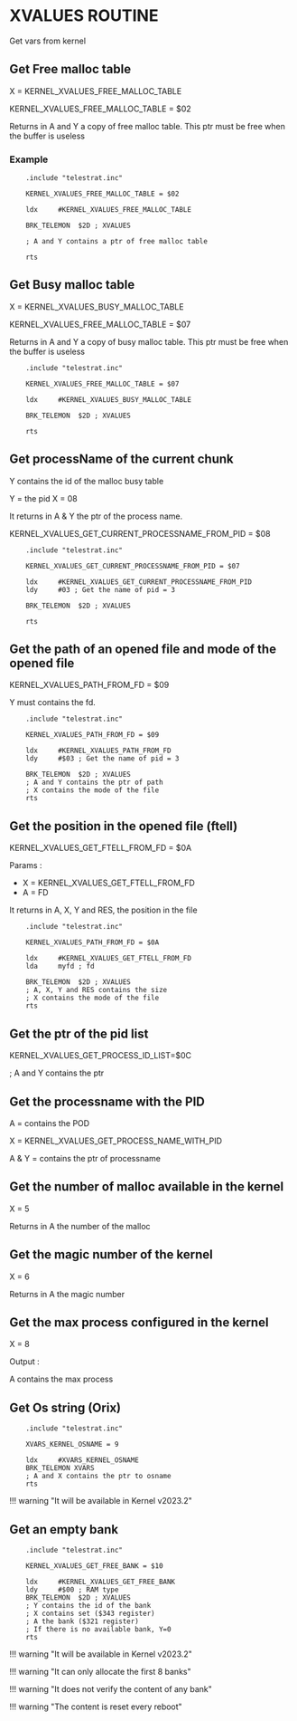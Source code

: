 # XVALUES ROUTINE

Get vars from kernel

## Get Free malloc table

X = KERNEL_XVALUES_FREE_MALLOC_TABLE

KERNEL_XVALUES_FREE_MALLOC_TABLE = $02

Returns in A and Y a copy of free malloc table. This ptr must be free when the buffer is useless

### Example

```ca65
    .include "telestrat.inc"

    KERNEL_XVALUES_FREE_MALLOC_TABLE = $02

    ldx     #KERNEL_XVALUES_FREE_MALLOC_TABLE

    BRK_TELEMON  $2D ; XVALUES

    ; A and Y contains a ptr of free malloc table

    rts
```

## Get Busy malloc table

X = KERNEL_XVALUES_BUSY_MALLOC_TABLE

KERNEL_XVALUES_FREE_MALLOC_TABLE = $07

Returns in A and Y a copy of busy malloc table. This ptr must be free when the buffer is useless

```ca65
    .include "telestrat.inc"

    KERNEL_XVALUES_FREE_MALLOC_TABLE = $07

    ldx     #KERNEL_XVALUES_BUSY_MALLOC_TABLE

    BRK_TELEMON  $2D ; XVALUES

    rts
```

## Get processName of the current chunk

Y contains the id of the malloc busy table

Y = the pid
X = 08

It returns in A & Y the ptr of the process name.

KERNEL_XVALUES_GET_CURRENT_PROCESSNAME_FROM_PID = $08

```ca65
    .include "telestrat.inc"

    KERNEL_XVALUES_GET_CURRENT_PROCESSNAME_FROM_PID = $07

    ldx     #KERNEL_XVALUES_GET_CURRENT_PROCESSNAME_FROM_PID
    ldy     #03 ; Get the name of pid = 3

    BRK_TELEMON  $2D ; XVALUES

    rts
```

## Get the path of an opened file and mode of the opened file

KERNEL_XVALUES_PATH_FROM_FD = $09

Y must contains the fd.

```ca65
    .include "telestrat.inc"

    KERNEL_XVALUES_PATH_FROM_FD = $09

    ldx     #KERNEL_XVALUES_PATH_FROM_FD
    ldy     #$03 ; Get the name of pid = 3

    BRK_TELEMON  $2D ; XVALUES
    ; A and Y contains the ptr of path
    ; X contains the mode of the file
    rts
```

## Get the position in the opened file (ftell)

KERNEL_XVALUES_GET_FTELL_FROM_FD = $0A

Params : 
* X = KERNEL_XVALUES_GET_FTELL_FROM_FD
* A = FD

It returns in A, X, Y and RES, the position in the file

```ca65
    .include "telestrat.inc"

    KERNEL_XVALUES_PATH_FROM_FD = $0A

    ldx     #KERNEL_XVALUES_GET_FTELL_FROM_FD
    lda     myfd ; fd

    BRK_TELEMON  $2D ; XVALUES
    ; A, X, Y and RES contains the size
    ; X contains the mode of the file
    rts
```

## Get the ptr of the pid list

KERNEL_XVALUES_GET_PROCESS_ID_LIST=$0C

; A and Y contains the ptr

## Get the processname with the PID

A = contains the POD

X = KERNEL_XVALUES_GET_PROCESS_NAME_WITH_PID

A & Y = contains the ptr of processname

## Get the number of malloc available in the kernel

X = 5

Returns in A the number of the malloc

## Get the magic number of the kernel

X = 6

Returns in A the magic number

## Get the max process configured in the kernel

X = 8

Output :

A contains the max process

## Get Os string (Orix)

```ca65
    .include "telestrat.inc"

    XVARS_KERNEL_OSNAME = 9

    ldx     #XVARS_KERNEL_OSNAME
    BRK_TELEMON XVARS
    ; A and X contains the ptr to osname
    rts
```

!!! warning "It will be available in Kernel v2023.2"

## Get an empty bank

```ca65
    .include "telestrat.inc"

    KERNEL_XVALUES_GET_FREE_BANK = $10

    ldx     #KERNEL_XVALUES_GET_FREE_BANK
    ldy     #$00 ; RAM type
    BRK_TELEMON  $2D ; XVALUES
    ; Y contains the id of the bank
    ; X contains set ($343 register)
    ; A the bank ($321 register)
    ; If there is no available bank, Y=0
    rts
```

!!! warning "It will be available in Kernel v2023.2"

!!! warning "It can only allocate the first 8 banks"

!!! warning "It does not verify the content of any bank"

!!! warning "The content is reset every reboot"
